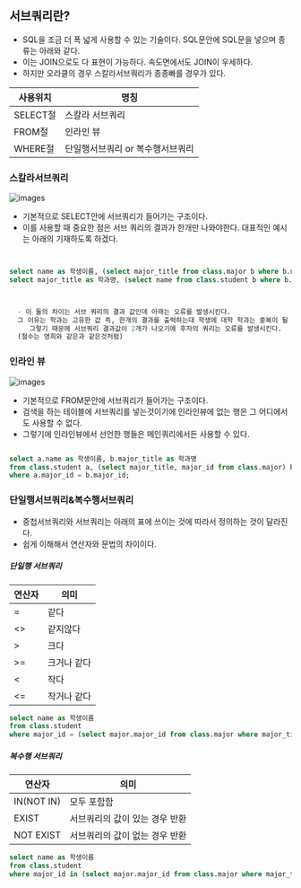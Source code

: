 ## 서브쿼리란?
  - SQL을 조금 더 폭 넓게 사용할 수 있는 기술이다. SQL문안에 SQL문을 넣으며 종류는 아래와 같다.   
  - 이는 JOIN으로도 다 표현이 가능하다. 속도면에서도 JOIN이 우세하다.
  - 하지만 오라클의 경우 스칼라서브쿼리가 종종빠를 경우가 있다.
  
|사용위치|명칭|
|------|---|
|SELECT절|스칼라 서브쿼리|
|FROM절|인라인 뷰|
|WHERE절|단일행서브쿼리 or 복수행서브쿼리|


### 스칼라서브쿼리 
![images](https://img1.daumcdn.net/thumb/R1280x0/?scode=mtistory2&fname=https%3A%2F%2Fblog.kakaocdn.net%2Fdn%2FCF0TG%2FbtqD3d8IddN%2FKKeLuMlT2MmfNV5dth4HOk%2Fimg.png)
  - 기본적으로 SELECT안에 서브쿼리가 들어가는 구조이다. 
  - 이를 사용할 때 중요한 점은 서브 쿼리의 결과가 한개만 나와야한다. 대표적인 예시는 아래의 기재하도록 하겠다.
  ```sql
  
  
  select name as 학생이름, (select major_title from class.major b where b.major_id = a.major_id) as 학과명 from class.student a;   
  select major_title as 학과명, (select name from class.student b where b.major_id = a.major_id) as 학생이름 from class.major a;   
  
  
  
    - 이 둘의 차이는 서브 쿼리의 결과 값인데 아래는 오류를 발생시킨다.   
    그 이유는 학과는 고유한 값 즉, 한개의 결과를 출력하는대 학생에 대학 학과는 중복이 될 수 있다. 
       그렇기 때문에 서브쿼리 결과값이 2개가 나오기에 후자의 쿼리는 오류를 발생시킨다.      
    (철수는 영희와 같은과 같은것처럼)
  ```

### 인라인 뷰 
![images](https://img1.daumcdn.net/thumb/R1280x0/?scode=mtistory2&fname=https%3A%2F%2Fblog.kakaocdn.net%2Fdn%2FnyHvQ%2FbtqD5Jr9t8i%2FhmTueWjXrAZSwRlSBKKzB0%2Fimg.png)
  - 기본적으로 FROM문안에 서브쿼리가 들어가는 구조이다. 
  - 검색을 하는 테이블에 서브쿼리를 넣는것이기에 인라인뷰에 없는 행은 그 어디에서도 사용할 수 없다. 
  - 그렇기에 인라인뷰에서 선언한 행들은 메인쿼리에서든 사용할 수 있다. 
  ```sql 
  
  select a.name as 학생이름, b.major_title as 학과명      
  from class.student a, (select major_title, major_id from class.major) b      
  where a.major_id = b.major_id;


  ```
### 단일행서브쿼리&복수행서브쿼리
  - 중첩서브쿼리와 서브쿼리는 아래의 표에 쓰이는 것에 따라서 정의하는 것이 달라진다. 
  - 쉽게 이해해서 연산자와 문법의 차이이다. 
##### 단일행 서브쿼리 

|연산자|의미|
|------|---|
|=|같다|
|<>|같지않다|
|>|크다|
|>=|크거나 같다|
|<|작다|
|<=|작거나 같다|
```sql
select name as 학생이름    
from class.student    
where major_id = (select major.major_id from class.major where major_title = '컴퓨터공학과');
```
##### 복수행 서브쿼리 

|연산자|의미|
|------|---|
|IN(NOT IN)|모두 포함함|
|EXIST|서브쿼리의 값이 있는 경우 반환|
|NOT EXIST|서브쿼리의 값이 없는 경우 반환|
```sql
select name as 학생이름   
from class.student    
where major_id in (select major.major_id from class.major where major_title in ('컴퓨터공학과','국문학과'));
```
